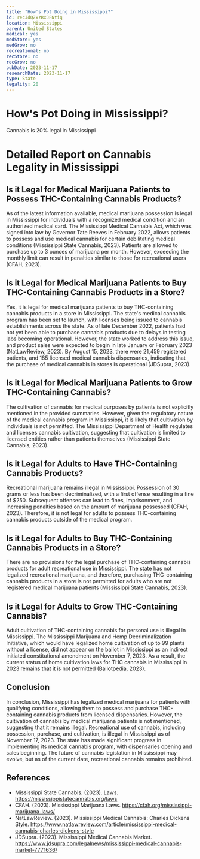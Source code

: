 ```yaml
---
title: "How's Pot Doing in Mississippi?"
id: recJdQZxzRxJFNtiq
location: Mississippi
parent: United States
medical: yes
medStore: yes
medGrow: no
recreational: no
recStore: no
recGrow: no
pubDate: 2023-11-17
researchDate: 2023-11-17
type: State
legality: 20
---
```


# How's Pot Doing in Mississippi?

<p class="howsit">Cannabis is 20% legal in Mississippi</p>

# Detailed Report on Cannabis Legality in Mississippi

## Is it Legal for Medical Marijuana Patients to Possess THC-Containing Cannabis Products?

As of the latest information available, medical marijuana possession is legal in Mississippi for individuals with a recognized medical condition and an authorized medical card. The Mississippi Medical Cannabis Act, which was signed into law by Governor Tate Reeves in February 2022, allows patients to possess and use medical cannabis for certain debilitating medical conditions (Mississippi State Cannabis, 2023). Patients are allowed to purchase up to 3 ounces of marijuana per month. However, exceeding the monthly limit can result in penalties similar to those for recreational users (CFAH, 2023).

## Is it Legal for Medical Marijuana Patients to Buy THC-Containing Cannabis Products in a Store?

Yes, it is legal for medical marijuana patients to buy THC-containing cannabis products in a store in Mississippi. The state's medical cannabis program has been set to launch, with licenses being issued to cannabis establishments across the state. As of late December 2022, patients had not yet been able to purchase cannabis products due to delays in testing labs becoming operational. However, the state worked to address this issue, and product sales were expected to begin in late January or February 2023 (NatLawReview, 2023). By August 15, 2023, there were 21,459 registered patients, and 185 licensed medical cannabis dispensaries, indicating that the purchase of medical cannabis in stores is operational (JDSupra, 2023).

## Is it Legal for Medical Marijuana Patients to Grow THC-Containing Cannabis?

The cultivation of cannabis for medical purposes by patients is not explicitly mentioned in the provided summaries. However, given the regulatory nature of the medical cannabis program in Mississippi, it is likely that cultivation by individuals is not permitted. The Mississippi Department of Health regulates and licenses cannabis cultivation, suggesting that cultivation is limited to licensed entities rather than patients themselves (Mississippi State Cannabis, 2023).

## Is it Legal for Adults to Have THC-Containing Cannabis Products?

Recreational marijuana remains illegal in Mississippi. Possession of 30 grams or less has been decriminalized, with a first offense resulting in a fine of $250. Subsequent offenses can lead to fines, imprisonment, and increasing penalties based on the amount of marijuana possessed (CFAH, 2023). Therefore, it is not legal for adults to possess THC-containing cannabis products outside of the medical program.

## Is it Legal for Adults to Buy THC-Containing Cannabis Products in a Store?

There are no provisions for the legal purchase of THC-containing cannabis products for adult recreational use in Mississippi. The state has not legalized recreational marijuana, and therefore, purchasing THC-containing cannabis products in a store is not permitted for adults who are not registered medical marijuana patients (Mississippi State Cannabis, 2023).

## Is it Legal for Adults to Grow THC-Containing Cannabis?

Adult cultivation of THC-containing cannabis for personal use is illegal in Mississippi. The Mississippi Marijuana and Hemp Decriminalization Initiative, which would have legalized home cultivation of up to 99 plants without a license, did not appear on the ballot in Mississippi as an indirect initiated constitutional amendment on November 7, 2023. As a result, the current status of home cultivation laws for THC cannabis in Mississippi in 2023 remains that it is not permitted (Ballotpedia, 2023).

## Conclusion

In conclusion, Mississippi has legalized medical marijuana for patients with qualifying conditions, allowing them to possess and purchase THC-containing cannabis products from licensed dispensaries. However, the cultivation of cannabis by medical marijuana patients is not mentioned, suggesting that it remains illegal. Recreational use of cannabis, including possession, purchase, and cultivation, is illegal in Mississippi as of November 17, 2023. The state has made significant progress in implementing its medical cannabis program, with dispensaries opening and sales beginning. The future of cannabis legislation in Mississippi may evolve, but as of the current date, recreational cannabis remains prohibited.

## References

- Mississippi State Cannabis. (2023). Laws. https://mississippistatecannabis.org/laws
- CFAH. (2023). Mississippi Marijuana Laws. https://cfah.org/mississippi-marijuana-laws/
- NatLawReview. (2023). Mississippi Medical Cannabis: Charles Dickens Style. https://www.natlawreview.com/article/mississippi-medical-cannabis-charles-dickens-style
- JDSupra. (2023). Mississippi Medical Cannabis Market. https://www.jdsupra.com/legalnews/mississippi-medical-cannabis-market-7771636/

